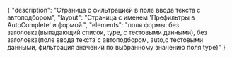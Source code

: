{
"description": "Страница с фильтрацией в поле ввода текста с автоподбором",
"layout": "Страница с именем 'Префильтры в AutoComplete' и формой.",
"elements": "поля формы: без заголовка(выпадающий список, type, с тестовыми данными),
 без заголовка(поле ввода текста с автоподбором, auto,с тестовыми данными, фильтрация значений по выбранному значению поля type)"
}